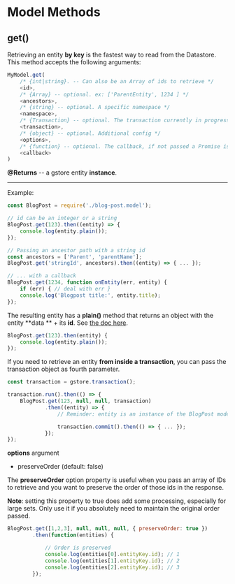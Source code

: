 # Model Methods

## get()

Retrieving an entity **by key** is the fastest way to read from the Datastore.  
This method accepts the following arguments:

```js
MyModel.get(
    /* {int|string}. -- Can also be an Array of ids to retrieve */
    <id>,
    /* {Array} -- optional. ex: ['ParentEntity', 1234 ] */
    <ancestors>,
    /* {string} -- optional. A specific namespace */
    <namespace>,
    /* {Transaction} -- optional. The transaction currently in progress */
    <transaction>,
    /* {object} -- optional. Additional config */
    <options>,
    /* {function} -- optional. The callback, if not passed a Promise is returned */
    <callback>
)
```

**@Returns** -- a gstore entity **instance**.

---

Example:

```js
const BlogPost = require('./blog-post.model');

// id can be an integer or a string
BlogPost.get(123).then((entity) => {
    console.log(entity.plain());
});

// Passing an ancestor path with a string id
const ancestors = ['Parent', 'parentName'];
BlogPost.get('stringId', ancestors).then((entity) => { ... });

// ... with a callback
BlogPost.get(1234, function onEntity(err, entity) {
    if (err) { // deal with err }
    console.log('Blogpost title:', entity.title);
});
```

The resulting entity has a **plain()** method that returns an object with the entity **data ** + its **id**. See [the doc here](../entity/methods/plain.md).

```js
BlogPost.get(123).then(entity) {
    console.log(entity.plain());
});
```

If you need to retrieve an entity **from inside a transaction**, you can pass the transaction object as fourth parameter.

```js
const transaction = gstore.transaction();

transaction.run().then(() => {
    BlogPost.get(123, null, null, transaction)
            .then((entity) => {
                // Reminder: entity is an instance of the BlogPost model with all its properties & methods

                transaction.commit().then(() => { ... });
            });
});
```

**options** argument

  - preserveOrder (default: false)
    
The **preserveOrder** option property is useful when you pass an array of IDs to retrieve and you want to preserve the order of those ids in the response.

**Note**: setting this property to true does add some processing, especially for large sets. Only use it if you absolutely need to maintain the original order passed.

```js
BlogPost.get([1,2,3], null, null, null, { preserveOrder: true })
        .then(function(entities) {

            // Order is preserved
            console.log(entities[0].entityKey.id); // 1
            console.log(entities[1].entityKey.id); // 2
            console.log(entities[2].entityKey.id); // 3
        });
```



